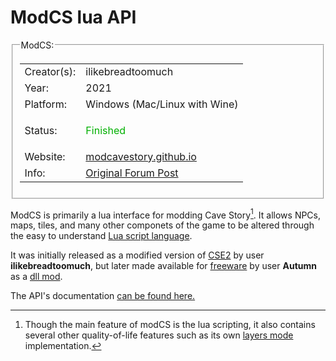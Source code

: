 # ModCS lua API

<fieldset>
<legend>ModCS:</legend>

<table><tbody>

<tr><td>Creator(s):</td><td>ilikebreadtoomuch</td></tr>
<tr><td>Year:</td><td>2021</td></tr>
<tr><td>Platform:</td><td>Windows (Mac/Linux with Wine)</td></tr>
<tr><td>Status:</td><td>
<p style="color:#00B000;">Finished</p>
</td></tr>
<tr><td>Website:</td><td><a href="https://modcavestory.github.io/">modcavestory.github.io</a></td></tr>
<tr><td>Info:</td><td><a href="https://forum.cavestory.org/threads/modcs-lua-modding-api-to-cave-story.15385/">Original Forum Post</a></td></tr>
</tbody></table>
</fieldset>


ModCS is primarily a lua interface for modding Cave Story[^1]. It allows NPCs, maps, tiles, and many other componets of the game to be altered through the easy to understand [Lua script language](https://en.wikipedia.org/wiki/Lua_(programming_language)).

It was initially released as a modified version of [CSE2](cse2) by user **ilikebreadtoomuch**, but later made available for [freeware](freeware) by user **Autumn** as a [dll mod](modloader).

The API's documentation [can be found here.](https://modcavestory.github.io/)



[^1]: Though the main feature of modCS is the lua scripting, it also contains several other quality-of-life features such as its own [layers mode](layers-mode) implementation.